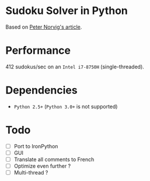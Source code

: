 # Sudoku Solver in Python
Based on [Peter Norvig's article](https://norvig.com/sudoku.html).

# Performance
412 sudokus/sec on an `Intel i7-8750H` (single-threaded).

# Dependencies
- `Python 2.5+` (`Python 3.0+` is not supported)

# Todo 
- [ ] Port to IronPython
- [ ] GUI
- [ ] Translate all comments to French
- [ ] Optimize even further ?
- [ ] Multi-thread ?
